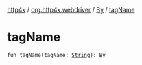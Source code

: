 [http4k](../../index.md) / [org.http4k.webdriver](../index.md) / [By](index.md) / [tagName](./tag-name.md)

# tagName

`fun tagName(tagName: `[`String`](https://kotlinlang.org/api/latest/jvm/stdlib/kotlin/-string/index.html)`): By`